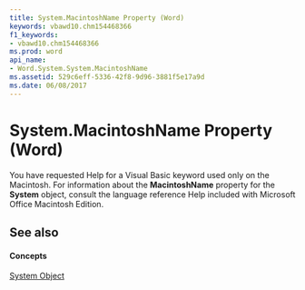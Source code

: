 ```yaml
---
title: System.MacintoshName Property (Word)
keywords: vbawd10.chm154468366
f1_keywords:
- vbawd10.chm154468366
ms.prod: word
api_name:
- Word.System.System.MacintoshName
ms.assetid: 529c6eff-5336-42f8-9d96-3881f5e17a9d
ms.date: 06/08/2017
---
```



# System.MacintoshName Property (Word)

You have requested Help for a Visual Basic keyword used only on the Macintosh. For information about the **MacintoshName** property for the **System** object, consult the language reference Help included with Microsoft Office Macintosh Edition.


## See also


#### Concepts


[System Object](system-object-word.md)

